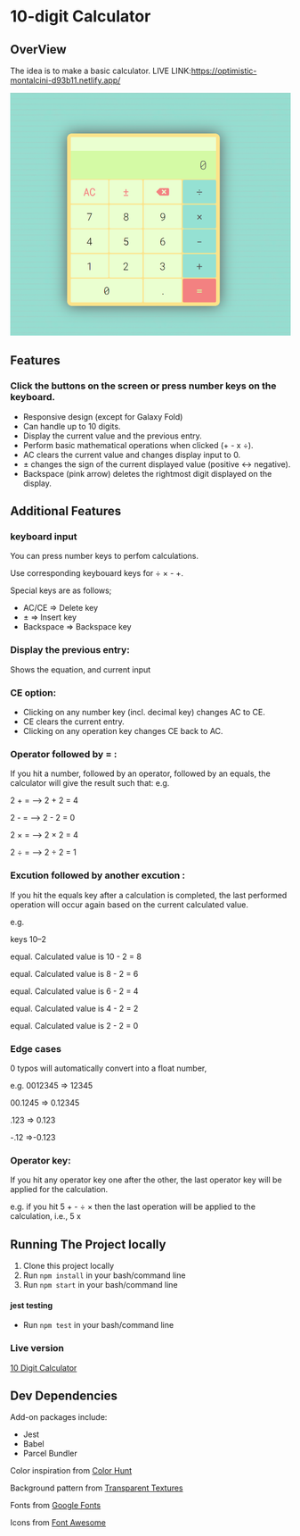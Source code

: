 # 10-digit Calculator

## OverView

The idea is to make a basic calculator.
LIVE LINK:https://optimistic-montalcini-d93b11.netlify.app/

![calculator](calculator_image.PNG)

## Features

### Click the buttons on the screen or press number keys on the keyboard.

- Responsive design (except for Galaxy Fold)
- Can handle up to 10 digits.
- Display the current value and the previous entry.
- Perform basic mathematical operations when clicked (+ - x &div;).
- AC clears the current value and changes display input to 0.
- &pm; changes the sign of the current displayed value (positive <-> negative).
- Backspace (pink arrow) deletes the rightmost digit displayed on the display.

## Additional Features

### keyboard input

You can press number keys to perfom calculations.

Use corresponding keybouard keys for &div; &times; - +.

Special keys are as follows;

- AC/CE => Delete key
- &pm; => Insert key
- Backspace => Backspace key

### Display the previous entry:

Shows the equation, and current input

### CE option:

- Clicking on any number key (incl. decimal key) changes AC to CE.
- CE clears the current entry.
- Clicking on any operation key changes CE back to AC.

### Operator followed by = :

If you hit a number, followed by an operator, followed by an equals, the calculator will give the result such that:
e.g.

2 + = —> 2 + 2 = 4

2 - = —> 2 - 2 = 0

2 × = —> 2 × 2 = 4

2 ÷ = —> 2 ÷ 2 = 1

### Excution followed by another excution :

If you hit the equals key after a calculation is completed, the last performed operation will occur again based on the current calculated value.

e.g.

keys 10–2

equal. Calculated value is 10 - 2 = 8

equal. Calculated value is 8 - 2 = 6

equal. Calculated value is 6 - 2 = 4

equal. Calculated value is 4 - 2 = 2

equal. Calculated value is 2 - 2 = 0

### Edge cases

0 typos will automatically convert into a float number,

e.g.
0012345 => 12345

00.1245 => 0.12345

.123 => 0.123

-.12 =>-0.123

### Operator key:

If you hit any operator key one after the other, the last operator key will be applied for the calculation.

e.g. if you hit 5 + - &div; &times; then the last operation will be applied to the calculation, i.e., 5 x

## Running The Project locally


1. Clone this project locally
2. Run `npm install` in your bash/command line
3. Run `npm start` in your bash/command line

#### jest testing

- Run `npm test` in your bash/command line

### Live version
[10 Digit Calculator](https://optimistic-montalcini-d93b11.netlify.app/)

## Dev Dependencies

Add-on packages include:

- Jest
- Babel
- Parcel Bundler

Color inspiration from [Color Hunt](https://colorhunt.co/)

Background pattern from [Transparent Textures](https://www.transparenttextures.com/)

Fonts from [Google Fonts](https://fonts.google.com/)

Icons from [Font Awesome](https://fontawesome.com/)
